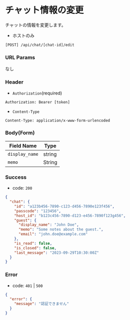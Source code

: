 # チャット情報の変更

チャットの情報を変更します。

- ホストのみ

```
[POST] /api/chat/[chat-id]/edit
```

### URL Params

なし

### Header

- `Authorization`(required)

```text
Authorization: Bearer [token]
```

- `Content-Type`

```text
Content-Type: application/x-www-form-urlencoded
```

### Body(Form)

| Field Name     | Type   | 
|----------------|--------|
| `display_name` | string |
| `memo`         | String |

### Success

- code: `200`

```json
{
  "chat": {
    "id": "a123b456-7890-c123-d456-7890e123f456",
    "passcode": "123456",
    "host_id": "b123c456-7890-d123-e456-7890f123g456",
    "guest": {
      "display_name": "John Doe",
      "memo": "Some notes about the guest.",
      "email": "john.doe@example.com"
    },
    "is_read": false,
    "is_closed": false,
    "last_message": "2023-09-29T10:30:00Z"
  }
}
```

### Error

- code: `401` | `500`

```json
{
  "error": {
    "message": "認証できません"
  }
}
```
